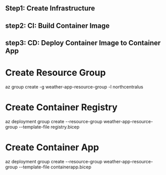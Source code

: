 
## Step1: Create Infrastructure
## step2: CI: Build Container Image
## step3: CD: Deploy Container Image to Container App


# Create Resource Group
az group create -g weather-app-resource-group -l northcentralus

# Create Container Registry
az deployment group create --resource-group weather-app-resource-group --template-file registry.bicep

# Create Container App
az deployment group create --resource-group weather-app-resource-group --template-file containerapp.bicep
